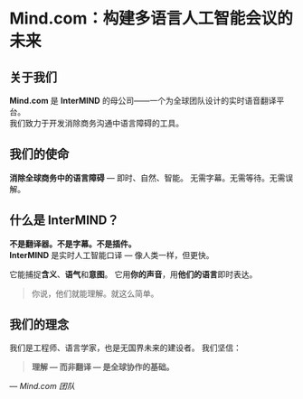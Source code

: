 # Mind.com：构建多语言人工智能会议的未来

## 关于我们

**Mind.com** 是 **InterMIND** 的母公司——一个为全球团队设计的实时语音翻译平台。  
我们致力于开发消除商务沟通中语言障碍的工具。

## 我们的使命

**消除全球商务中的语言障碍** — 即时、自然、智能。
无需字幕。无需等待。无需误解。

## 什么是 InterMIND？

**不是翻译器。不是字幕。不是插件。**  
**InterMIND** 是实时人工智能口译 — 像人类一样，但更快。

它能捕捉**含义**、**语气**和**意图**。
它用**你的声音**，用**他们的语言**即时表达。

> 你说，他们就能理解。就这么简单。

## 我们的理念

我们是工程师、语言学家，也是无国界未来的建设者。
我们坚信：

> **理解 — 而非翻译 — 是全球协作的基础。**

— _Mind.com 团队_